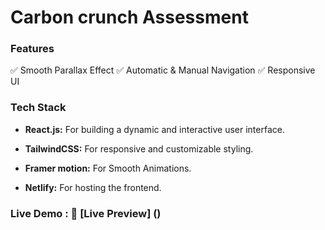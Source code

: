 # Carbon crunch Assessment 

### Features

✅ Smooth Parallax Effect
✅ Automatic & Manual Navigation
✅ Responsive UI

### Tech Stack

- **React.js:** For building a dynamic and interactive user interface.

- **TailwindCSS:** For responsive and customizable styling.

- **Framer motion:** For Smooth Animations.

- **Netlify:** For hosting the frontend.

### Live Demo : 🔗 [Live Preview] ()
